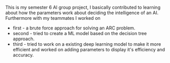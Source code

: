 This is my semester 6 AI group project,
I basically contributed to learning about how the parameters work about deciding the intelligence of an AI. Furthermore with my teammates I worked on  
- first - a brute force approach for solving an ARC problem. 
- second - tried to create a ML model based on the decision tree approach.
- third - tried to work on a existing deep learning model to make it more efficient and worked on adding parameters to display it's efficiency and accuracy.
